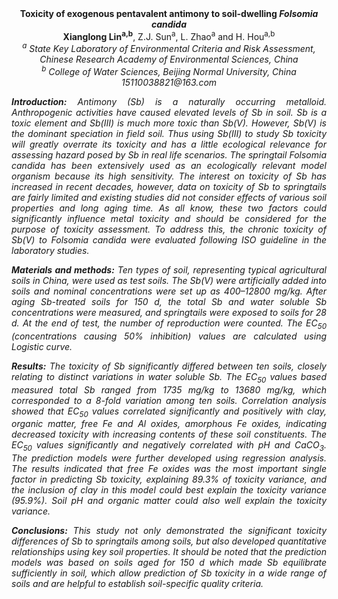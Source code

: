 <center><strong>Toxicity of exogenous pentavalent antimony to soil-dwelling <i>Folsomia
candida</i> </strong>

<center><strong>Xianglong Lin<sup>a,b</sup></strong>, Z.J. Sun<sup>a</sup>, L. Zhao<sup>a</sup> and H. Hou<sup>a,b</sup>

<center><i><sup>a</sup> State Key Laboratory of Environmental Criteria and Risk Assessment,
Chinese Research Academy of Environmental Sciences, China</i>

<center><i><sup>b</sup> College of Water Sciences, Beijing Normal University, China</i>

<center><i>15110038821@163.com

<p style=text-align:justify><strong>Introduction:</strong> Antimony (Sb) is a naturally occurring metalloid.
Anthropogenic activities have caused elevated levels of Sb in soil. Sb
is a toxic element and Sb(III) is much more toxic than Sb(V). However,
Sb(V) is the dominant speciation in field soil. Thus using Sb(III) to
study Sb toxicity will greatly overrate its toxicity and has a little
ecological relevance for assessing hazard posed by Sb in real life
scenarios. The springtail <i>Folsomia candida</i> has been extensively used
as an ecologically relevant model organism because its high sensitivity.
The interest on toxicity of Sb has increased in recent decades, however,
data on toxicity of Sb to springtails are fairly limited and existing
studies did not consider effects of various soil properties and long
aging time. As all know, these two factors could significantly influence
metal toxicity and should be considered for the purpose of toxicity
assessment. To address this, the chronic toxicity of Sb(V) to <i>Folsomia
candida</i> were evaluated following ISO guideline in the laboratory
studies.

<p style=text-align:justify><strong>Materials and methods:</strong> Ten types of soil, representing typical
agricultural soils in China, were used as test soils. The Sb(V) were
artificially added into soils and nominal concentrations were set up as
400–12800 mg/kg. After aging Sb-treated soils for 150 d, the total Sb
and water soluble Sb concentrations were measured, and springtails were
exposed to soils for 28 d. At the end of test, the number of
reproduction were counted. The EC<sub>50</sub> (concentrations causing 50%
inhibition) values are calculated using Logistic curve.

<p style=text-align:justify><strong>Results:</strong> The toxicity of Sb significantly differed between ten
soils, closely relating to distinct variations in water soluble Sb. The
EC<sub>50</sub> values based measured total Sb ranged from 1735 mg/kg to 13680
mg/kg, which corresponded to a 8-fold variation among ten soils.
Correlation analysis showed that EC<sub>50</sub> values correlated significantly
and positively with clay, organic matter, free Fe and Al oxides,
amorphous Fe oxides, indicating decreased toxicity with increasing
contents of these soil constituents. The EC<sub>50</sub> values significantly and
negatively correlated with pH and CaCO<sub>3</sub>. The prediction models were
further developed using regression analysis. The results indicated that
free Fe oxides was the most important single factor in predicting Sb
toxicity, explaining 89.3% of toxicity variance, and the inclusion of
clay in this model could best explain the toxicity variance (95.9%).
Soil pH and organic matter could also well explain the toxicity
variance.

<p style=text-align:justify><strong>Conclusions:</strong> This study not only demonstrated the significant
toxicity differences of Sb to springtails among soils, but also
developed quantitative relationships using key soil properties. It
should be noted that the prediction models was based on soils aged for
150 d which made Sb equilibrate sufficiently in soil, which allow
prediction of Sb toxicity in a wide range of soils and are helpful to
establish soil-specific quality criteria.
